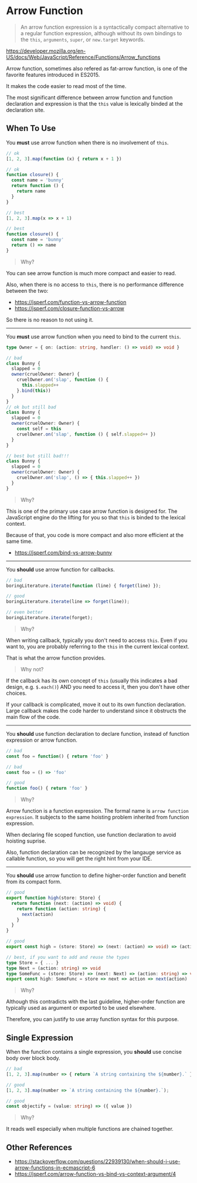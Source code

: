 # Arrow Function

> An arrow function expression is a syntactically compact alternative to a regular function expression,
> although without its own bindings to the `this`, `arguments`, `super`, or `new.target` keywords.

<https://developer.mozilla.org/en-US/docs/Web/JavaScript/Reference/Functions/Arrow_functions>

Arrow function, sometimes also refered as fat-arrow function,
is one of the favorite features introduced in ES2015.

It makes the code easier to read most of the time.

The most significant difference between arrow function and function declaration and expression is that the `this` value is lexically binded at the declaration site.

## When To Use

You **must** use arrow function when there is no involvement of `this`.

```ts
// ok
[1, 2, 3].map(function (x) { return x + 1 })

// ok
function closure() {
  const name = 'bunny'
  return function () {
    return name
  }
}

// best
[1, 2, 3].map(x => x + 1)

// best
function closure() {
  const name = 'bunny'
  return () => name
}
```

> Why?

You can see arrow function is much more compact and easier to read.

Also, when there is no access to `this`,
there is no performance difference between the two:

- <https://jsperf.com/function-vs-arrow-function>
- <https://jsperf.com/closure-function-vs-arrow>

So there is no reason to not using it.

---

You **must** use arrow function when you need to bind to the current `this`.

```ts
type Owner = { on: (action: string, handler: () => void) => void }

// bad
class Bunny {
  slapped = 0
  owner(cruelOwner: Owner) {
    cruelOwner.on('slap', function () {
      this.slapped++
    }.bind(this))
  }
}
// ok but still bad
class Bunny {
  slapped = 0
  owner(cruelOwner: Owner) {
    const self = this
    cruelOwner.on('slap', function () { self.slapped++ })
  }
}

// best but still bad!!!
class Bunny {
  slapped = 0
  owner(cruelOwner: Owner) {
    cruelOwner.on('slap', () => { this.slapped++ })
  }
}
```

> Why?

This is one of the primary use case arrow function is designed for.
The JavaScript engine do the lifting for you so that `this` is binded to the lexical context.

Because of that, you code is more compact and also more efficient at the same time.

- <https://jsperf.com/bind-vs-arrow-bunny>

---

You **should** use arrow function for callbacks.

```ts
// bad
boringLiterature.iterate(function (line) { forget(line) });

// good
boringLiterature.iterate(line => forget(line));

// even better
boringLiterature.iterate(forget);
```

> Why?

When writing callback,
typically you don't need to access `this`.
Even if you want to, you are probably referring to the `this` in the current lexical context.

That is what the arrow function provides.

> Why not?

If the callback has its own concept of `this` (usually this indicates a bad design, e.g. `$.each()`) AND you need to access it, then you don't have other choices.

If your callback is complicated, move it out to its own function declaration. Large callback makes the code harder to understand since it obstructs the main flow of the code.

---

You **should** use function declaration to declare function,
instead of function expression or arrow function.

```ts
// bad
const foo = function() { return 'foo' }

// bad
const foo = () => 'foo'

// good
function foo() { return 'foo' }
```

> Why?

Arrow function is a function expression.
The formal name is `arrow function expression`.
It subjects to the same hoisting problem inherited from function expression.

When declaring file scoped function, use function declaration to avoid hoisting suprise.

Also, function declaration can be recognized by the langauge service as callable function,
so you will get the right hint from your IDE.

---

You **should** use arrow function to define higher-order function and benefit from its compact form.

```ts
// good
export function high(store: Store) {
  return function (next: (action) => void) {
    return function (action: string) {
      next(action)
    }
  }
}

// good
export const high = (store: Store) => (next: (action) => void) => (action: string) => next(action)

// best, if you want to add and reuse the types
type Store = { ... }
type Next = (action: string) => void
type SomeFunc = (store: Store) => (next: Next) => (action: string) => void
export const high: SomeFunc = store => next => action => next(action)
```

> Why?

Although this contradicts with the last guideline,
higher-order function are typically used as argument or exported to be used elsewhere.

Therefore, you can justify to use array function syntax for this purpose.

## Single Expression

When the function contains a single expression,
you **should** use concise body over block body.

```ts
// bad
[1, 2, 3].map(number => { return `A string containing the ${number}.` });

// good
[1, 2, 3].map(number => `A string containing the ${number}.`);

// good
const objectify = (value: string) => ({ value })
```

> Why?

It reads well especially when multiple functions are chained together.

## Other References

- <https://stackoverflow.com/questions/22939130/when-should-i-use-arrow-functions-in-ecmascript-6>
- <https://jsperf.com/arrow-function-vs-bind-vs-context-argument/4>
